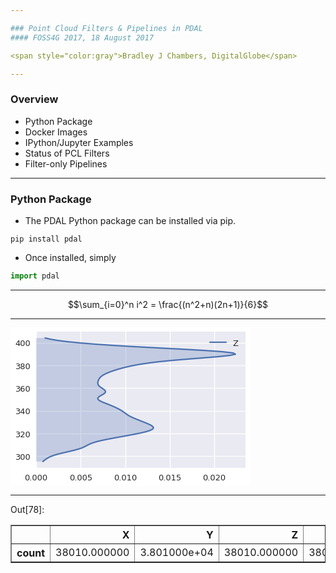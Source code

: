 ```yaml
---

### Point Cloud Filters & Pipelines in PDAL
#### FOSS4G 2017, 18 August 2017

<span style="color:gray">Bradley J Chambers, DigitalGlobe</span>

---
```


### Overview

  - Python Package
  - Docker Images
  - IPython/Jupyter Examples
  - Status of PCL Filters
  - Filter-only Pipelines

---

### Python Package

  - The PDAL Python package can be installed via pip.

```console
pip install pdal
```

  - Once installed, simply

```python
import pdal
```

---

$$\sum_{i=0}^n i^2 = \frac{(n^2+n)(2n+1)}{6}$$

---

<div class="output_wrapper">
<div class="output">


<div class="output_area">

<div class="prompt"></div>




<div class="output_png output_subarea ">
<img src="data:image/png;base64,iVBORw0KGgoAAAANSUhEUgAAAX8AAAD9CAYAAABUS3cAAAAABHNCSVQICAgIfAhkiAAAAAlwSFlz
AAALEgAACxIB0t1+/AAAIABJREFUeJzt3Xt8VPWd+P/XXDKTyVwySZjcEyCRkBhu4aYW1KqBigpo
L1ituruWWH9VsA9+vaC2Femj27X+trhe+t0qutpV1kW7XyntaqGIWi0KonILkVu4BULumWvmen5/
TDJkIIEkTDJJ5v18POYxk3POzHzOO8n7c87nfM7no1IURUEIIURCUce7AEIIIYaeJH8hhEhAkvyF
ECIBSfIXQogEJMlfCCESkDbeBegLRVFobnYhHZOiqVQqMjKMEpteSHx6J7Hp3WiKjc1m7nXdiDjy
V6lUqEdESYeWWi2xuRCJT+8kNr1LlNiM8t0TQgjRE0n+QgiRgCT5CyFEApLkL4QQCUiSvxBCJCBJ
/kIIkYAk+QshRAIaETd5DcTWz+v4vx8cITs9hcvyU5mQn8qEfCsmQ1K8iyaEEHE3IpL/wROttLW5
CYb6frddzbFWnB4/h+raOVTXzjufhJfnZKQwId/aWRmkYrMaUKlUg1RyIYQYnkZE8vf5Q/gCIULB
vif/a6fmkpuRwslGFycbnTS0eVAUON3s5nSzmw92nQLAmKwlb4yRXJsp/DzGSN4YIxajbrB2Rwgh
4m5EJP+BUKtVTCxMY2JhGgBef5DTTS5ONrmoa3RyqsmNPxjC1RHgwMl2Dpxsj3q/yZBE3hgjeTbj
2UrBZpJmIyHEqDBqk/+59EkaxuVYGJdjASAYUmho9dDY5qGp3UNTewdN7R04PX4AnB4/X55o48sT
bVGfY0zWMibVwBhrMmNSk8OvU8++1us0Q75vQgjRX/1K/qFQiDvvvJPPP/+c999/n+zsbADeeust
nn32WRobGykpKeGxxx5j0qRJkfft2bOHxx9/nIMHD2Kz2Vi2bBmLFy+O7Z70k0atIicjhZyMlKjl
Hb4AzZ0VQeRh9+DyBABwdQRwdTg4dsbR4+eaU5LOVgjWcIVgS00mo7OCSNJK5SCE6NmuXZ/zwx8u
P295MBjE5/Px3HMvMHVqRUy+q1/J/+WXXyY5OTlq2aeffsqqVat49tlnmT17Nq+88gr33XcfmzZt
wmQy4XA4qKqq4t5772XdunXs2LGDBx98kMLCQioqYrMTsZSs05JnM5FnM0Ut93gDNNs7aHN6aXf5
aHf6ws8uHw63j66RXx1uPw63n9rT9h4/32RIwmrSkWrSYzXpsJr0WE16Uo06rGY9VmN4XZJWeuEK
MVgCwRAt9o4e16k1KrwhFW3t7n5dZ+xNuiUZraZv/89Tp1awefPfopZ5vV4efPA+0tLSmTx56iWX
p0ufk39tbS3r1q3jmWee4dZbb40sf+ONN5g3bx5z584FYOnSpbz22mts3ryZ2267jU2bNmEwGKiq
qkKlUjFnzhwqKytZv379sEz+vTHoteTbTOSfUylAuAnJ4fadUyl4sbt8tDl9kaYkCDcnOT1+Tja6
Lvh9xmRtZ8XQVVHoSTXpSOt8TjXpybDoY76fQox2gWCIR57/mKb2npN/rI1JTeaf77uyzxXAuX71
q9X4fF5Wrfol6hiOM92n5B8KhXjkkUf4yU9+gtkcPTlATU0Nt912W+RnlUpFWVkZNTU1kfVlZWVR
3SnLy8vZsGFDvwqqVgGa4dklU61RkZ6aTHpqco/rA8EQ9s6zBKfbH6kAnB4/Lo8fR+dzoNtRRrh5
KUBd04UrCYNei8mQhDml66E7+9y13Ni5zKDDoNckTNdWtVoV9SzOSuTYKAz9Pms0KjQDyF8vvvg8
O3fu4MUXf4/ZbIxpmfqU/H//+99js9mYN28eJ0+ejFrncrnOqxAsFgtOp7PX9WazObK+r0wmQ7+2
H27SrRf+xSmKQocviL2zGcnR+WyPPPvDy90+/IFQ5H0ebwCPN0Bjm6dP5dBq1FiMOixGXfgMwqgP
/9x5RmExdi7rfG1J0aEZ4BHLcGG9SOwTWaLG5vlH5tHUx/+ZSzXGahhQM+7bb7/Nq6++wssvv0x5
+YSYl+uiyf/YsWO89NJL/OEPf+hxvdFoxOGIvvhpt9spLCyMrK+rq4ta73A4MJnObz65EKfTQz/u
8RqxDEkqDKl6MlN7btJRFAWvP4Sr82whpFLR0u7B5fHj8QZwewO4O8IVQtdz97h1tXX21t7ZY5n0
GozJSeGHQYsxOYmUZC1GQxKmZC0p3ZYbO5cbk5NI1mtQx/EsQ61WYbUaaWtzEUqEP55+kNiAvpd8
HOvYOOzufr9n//5qVq5cycqVjzJ27ARaWvp3sNwlPb33PHvR5L9z505aWlq45ZZbACJzWi5atIiH
HnqI0tJSqqurI9srikJNTQ3z588HoLS0lC1btkR9ZnV1NaWlpf3aiZBCTC6+jAY6jRqdSU9GajIW
swG7w9NrbMKVRfBshdD56F45eLzBqOXdzywAPN4gHm+w322kKhWk6Lsqg85KIrlb5ZF8drnJEL1e
l6SOWfNUKKQQlL+dHklsehev2DQ2NvDjH6/g9tu/Q2XlgkErw0WT/4IFC/jKV74S+bm+vp7bb7+d
F198kaKiIiZOnEhVVRXbtm1jxowZ/Od//ider5d58+YBMG/ePJ588knWrl3LPffcw86dO9m8eTMv
vfTSoOyQiKZSqUjWaUnW9b1jlz8QilQUHm+ADl+QDl/Xc++vz600FOXstYv+0qhVGPRaDHoNBr2W
FL228+ezj5QLrE9J1mJQS7daMbJ0dHSwcuX/y6RJU1i69P5B/a6LZgSDwYDBcLa9PRAI/yPbbDaM
RiMzZ87kscce46c//Wmkn//zzz8fadaxWCw8//zzrF69mqeffhqbzcaqVatGVE+fRJOkVZOk1fV7
iItgMESHPxhdMXiDncs6X/uCdPjPf33uuE3BkBK5KD5QGrWKlOQkknUaDHpNvyqQlOTws04buzMQ
IS7mvfe28OWX+zl69Ajz519z3vof/egR5s9fEJPvUild7TjD2L4jzTHrczuaqDWqizb7jBT+QIgO
XxCvP9wM5fUH8fo6n7s/fEF8/lDUsp7OOmJFrVJh0GvCZ096DYbuz7pwpXH+szbyHoNOQ3LnuoF2
9RsMGo2K9HQTLS1OafY5x2iKjc1m7nVdwgzvIIa38NmGGjMDGzspFFLwBbpXGCF8wSBqjYY2ewcd
3kAPFUoo6ueeKpCQogy46epcSVp1VGVg0IXPLpLPqSgMOs3ZCuTcbXUa9Lr4XkgXo4MkfzEqqNXn
X9vo75lRTxWI1x/E11WZBMKvu848fIFQ57pg58izZ1/3xB8I4Q+EsLsH3pTVRa/TRFcSnWciyb2c
mSSfU+kYDVr0Bn3C9vQRkvyFiOipAhkIRVHwB0I9Vxj+IN7OSiO6Ujm7vnulEuil0vL6wpUU+C6p
rBAe9DC5WwXSY6XSreII/9xTBaNNyJvGRipJ/kLEmEqlQpekQZekgQE2Y3WJnI34zz/L8HUt6/b6
bMURXfH4AheoSDo/tz1GFUnXBXRDZxNWuGlL29l0pTnnovvZJq2un/VJiXMXejxJ8hdiGDt7NnLp
nxUMKfg7K5JAKIQ2SUtruwevNxB1BtJViYSbts6vWHz+EP5gz01bXRVJm3PgFYlKFR5gMaXzmoeh
p4pDd/Z1921TOiuaFL1GRtC9CEn+QiQIjVqFprMi6boekmZMGlBPsa4zEl8PzVbebr2xup+teHt4
3dNFdkU5O2wJeAe8vzqtOnKDYfju9O53oHfdoR59V7rREO7mmwgSYy+FEDEVqzOSnpq1zq8szvbM
6rqoHtmmc1lPTVq+QAifw0uro38ViEatwmzUkaLXhO8+Tz6/0ug+1EnXMCcGvXZENVdJ8hdCxE2s
KpFgMBS5kN7VW6vrZkNP5AbDQNTPns6fzz37CIYU2hxe2nqer6lXSVo16ZZk0s16MizJpFv0pFuS
o17rk4ZPU5QkfyHEiKfRqEnRqEnR9z+lBYKhqKFKvP4gqNW0tnsiY1+dW3FEtuvGHwhxpsXNmZbe
B3IzGZJIt3RWDuZk0lO7vbaE5+0Yqh5TkvyFEAlNq1FjMqgxGcI9s/p6f0gopISHLvEG8PiCOD1+
7C4f9s4h2e3u8DDs3W8Q7Bqy5PiZnkfpTDXpuOnKsXx1Wt6gz+YnyV8IIQZArVaR0tnD6EICwRAO
tz+qUjj3dVfTU7vTx3/99SB/2X6chV8Zx5zJOYM2LIgkfyGEGERajZo0s540c+9zdHT4gtQ1ufjr
zpPYXT5a7F5eeedLtu9v4Ed3DM4gmJL8hRBiiAWCIRpaPZxqclHX7OJ0k6vHYT/621OpPyT5CyFE
jHQdxTs9fhzd5ut2eMLzdzs8fpxuP25vzwMFatQqCjJNFOemUpxnYXJxxqCVVZK/EEL0QSAYnj7V
0ZXQuyd3tx+nx4fT4+91GI2eWE06ivNSKc5NpSjXwrhsc+ewIINPkr8QIuF0Db4XmdLUG8DT0fns
CxIIKbQ5OqLmw/b1c84IFWA26kgz6bGadKSZ9VjNetJM4fb/nAwj6RZ93G4Mk+QvhBjxus9V3X2O
6p6Se9ey/hyhn0uXpI4k8a6Ebj3n51STblhN4HMuSf5CiGFFURR8nfNIn30Ew8++ruQdjFrv9ga4
lDkJVarwDVjmFB2WlCQyrCnotSqMyUmYU8LLzSlJpBrDR/AjbSiHnkjyF0IMKv85ibyraSXq53OS
/LlzOveXRq2KStrmFB1mw9lEbjJEJ3VjclLkztrRNI3jhUjyF0L0SzCkdDar+CNNK13PrkgbuT/y
86XOr6yC8OBphiRMKUmYo17rIq8jCd2gw6CXOQEuRpK/EAlOURQ8vmAkYbs7Aucl9e6JvsMXvPiH
XoBBrw0n8K6EHZW8O5N5ZyI3GaKPykXsSPIXYpRSFAV3RwBnR7g7ossTiHRNdHn9eLxB7E4vTo+f
S2llSdFrMRvDbeVdbebmFB0WY2eTiyEJszHc7GI0JA3ri6CJRJK/ECOMoii4OgK4OhN5T8nd6fHj
7hhYUtcnaTCnJGEx6rCk6DClJGHpSuqdCd2Soou0l0syH5kk+QsxzARDCg63D7vLR7sr/Gx3+Wjv
XOZw+/t9QVSlAkuKDmtnF8Q0s54cmxm9BixGHalGPRZj+Ih9OI05LwaPJH8hhpg/EDqb2M9N8u7w
XaJ97baoUoWTt9Wkx2rUYTXrSe18thr1WM1nE7tGffYIPVF6tIjeSfIXYhCEQgrtLh+tjg5a7F5a
HN7wa4cXRw8DePXGZEgiw5JMRmryOc/hm4osKTq5GCoGRJK/EAPU1fbe6vDSYu/oTPBeWhwdtDl9
hC7SNKMiPHlHV0Ifk2o4J8nrSdbJv6gYHH36y1qzZg0bN26kra0NvV7PrFmzWLlyJbm5uQSDQX7z
m9/wpz/9CbvdTn5+Pg888AA33nhj5P179uzh8ccf5+DBg9hsNpYtW8bixYsHbaeEiDV/IERTu4fG
tg4a2zw0tHlobPNctNujSgVjUpPJSk8hOy2FrPQUstINZFoNpFuS5WKpiJs+Jf9FixaxdOlSzGYz
Ho+Hp556ihUrVvD666/z2muvsWHDBn7/+98zfvx4tmzZwg9+8AMmTJhAcXExDoeDqqoq7r33Xtat
W8eOHTt48MEHKSwspKJicCYpEGKgFCXcXNPYFp3oLzauusWoIzs9hex0Q1Sit1kNgz4dnxAD0afk
X1xcHHmtKApqtZra2loAjh8/zhVXXEFRUREAlZWVWK1WDh48SHFxMZs2bcJgMFBVVYVKpWLOnDlU
Vlayfv36fiV/tQrQSNtmd11NvRKbnvUlPq4OP6eb3JxqcnG62cXpZvcFj+aNBi2FmWYKMk0UZJrI
sxnJyTCSkjyymme6rhPI9YLzJUps+vwXu3HjRlatWoXT6USr1bJy5UoAvvWtb/HDH/6QQ4cOMX78
eDZv3kwgEGDWrFkA1NTUUFZWFnWrdXl5ORs2bOhXQU0mQ7+2TyQSmwvrio/PH6Su0cnJBicnGxyc
aHDS1ssRvUatoiDLzLgcS/iRG35OtySPqmEDrFZjvIswbI322PQ5+S9cuJCFCxfS2NjIm2++SUlJ
CQAFBQXMnDmTW265BbVajU6n49e//jUZGeEZaFwuF2azOeqzzGYzTmfPs9f3xun0XNJdiKORWhVO
bBKbnvn9QZocfg4ca+bYGSf1za4e46RSQb7NRFGuhaJcC+NzLOSOMZ7fXBMM0trqGprCDzK1WoXV
aqStzXXRC9OJZjTFJj3d1Ou6fp+r2mw2lixZQmVlJVu3buVXv/oVx44dY8uWLeTk5PDFF1/wwAMP
kJKSwty5czEajdTV1UV9hsPhwGTqvVA9CSkQkv7I0TqbMiQ2YR2+ACcaXJxsdHKiwcmZVneP/eUz
LHrG51goyk1lfI6ZsdnmHnvVJEL/91BISYj9HIjRHpsBNVQGAgHcbjcNDQ3s27ePO++8k7y8PACm
T5/OzJkzef/995k7dy6lpaVs2bIl6v3V1dWUlpZeeulFQguFFE43u6itd1B72k59y/nJvuuovqTA
ysQCKxPyU0k16eNTYCGGkYsm/1AoxLp161iwYAEZGRnU19fzi1/8gry8PIqKipg+fTobN27khhtu
ICsri127drF9+3YefvhhAObNm8eTTz7J2rVrueeee9i5cyebN2/mpZdeGvSdE6OP3eWj9rSd2noH
x+odeP3RF2dVKijMMjOxwErZuDSumJKHv8M3qo/ghBgIlaJc+EbyUCjE9773Pfbu3YvH48FsNjN7
9mweeughCgsLcTqd/PrXv2br1q04nU7GjBnDN77xDe6///7IZ+zevZvVq1dz4MABbDYby5cv71c/
/31Hmmlrd0vTxjnUGhUWswG7wzNqY6MoCg2tHg7WtXPoZDsNbZ7ztsm0GigvSmfS+HQmFqRFet7I
EAa9k9j0bjTFxmYz97ruosl/OJDk37PRmvyDIYWTDc7OhN+G/ZzhEPRJGsrGpjGpM+FnpqX0+Dmj
6Z841iQ2vRtNsblQ8h9ZnZPFqKUoCicanew/1sqB4214zulrn27RUzHBRsWEMZQUWOXOWCEukSR/
ETeKolDf4mb/sVZqjrfh9EQf4RdkmqiYMIaKCTYKs0yjqn+9EPEmyV8MOXeHn721Lew+0kyLPfom
q4JME7PLMpldloXNKjevCTFYJPmLIaEoCsfqHew63MzBuvaom2cy0wxcUZbF7MuzyBszuu+qFGK4
kOQvBlUgGGJfbQvbaxqiBkfTJ2m44vJMrp6aS1GORZp0hBhikvzFoOjwBfjiYBM7DzTi6ghElhfl
Wrhmai6zSjMx6OXPT4h4kf8+EVPBYIjPDjbx9731kRuwVCqYVZrJgivGMja7965nQoihI8lfxISi
KBw+ZWfr53WR5h2dVs3VU3KZP7tALt4KMcxI8heXzOsL8s7243x5og0IT0949dRcbrumiFSjLr6F
E0L0SJK/uCT1LW7++FEtbU4fABMLrNxROYHCLGneEWI4k+QvBuzwqXbe+lstwZCCRq3i9usv44YZ
+dJzR4gRQJK/GJBj9Y5I4s+wJPP92yYxPscS72IJIfpIkr/ot2Z7B//ztyMEQwpjUpNZ+Z3ppFuS
410sIUQ/yOhYol9CIYX//fgY/kCIVKOOH91RIYlfiBFIkr/ol50HGjnd7AbguzeXSRdOIUYoSf6i
z/yBENv3nwFgzqRsJhVlxLlEQoiBkuQv+mxvbQuujgBqlYpFc8fHuzhCiEsgyV/0WfXRFgBmltqk
uUeIEU6Sv+gTh9tPXZMLgCsvz45zaYQQl0qSv+iTM63hi7xqlYry8WlxLo0Q4lJJ8hd90mzvAMCW
ZiBJq4lzaYQQl0qSv+gTRQnPvKXVyNANQowGkvxFn6Qa9QA0tnkIBENxLo0Q4lJJ8hd9kp2eAoDP
H+L9L07FuTRCiEslyV/0SZpZz6Tx6QBs+LCW+hZ3nEskhLgUkvxFn82dnINOq8bp8fPEus843eyK
d5GEEAPUp+S/Zs0arr/+eqZPn85VV13F8uXLOXXq7Kn/8ePHeeCBB5gxYwYzZsxgyZIl+P3+yPo9
e/bwzW9+k6lTp1JZWcmGDRtivydi0FmMOr751WKStGranT5+9epn7D7cFO9iCSEGoE/Jf9GiRWzY
sIHPPvuMd999l5ycHFasWAFAS0sLd955J6Wlpbz33nts376dn/3sZ2g04e6ADoeDqqoq5s+fz44d
O3j88cdZtWoVn3/++eDtlRg0+TYTS667DF1S+AzgqTd289rmA/gDwXgXTQjRD30az7+4uDjyWlEU
1Go1tbW1APzHf/wHubm5LFu2LLLN5MmTI683bdqEwWCgqqoKlUrFnDlzqKysZP369VRUVPS5oGoV
IN0Mo6hV3Z6HMDYFWSb+6aYyNn5Uy6kmN1t2nmT/sVaqFl5OUe7wmdBF3RmgrmdxlsSmd4kSmz5P
5rJx40ZWrVqF0+lEq9WycuVKAD755BOys7O57777+OKLL8jKyqKqqopFixYBUFNTQ1lZWdTUfuXl
5f1u+jGZZCyZ3sQjNhazgf/n61PZ8ukJ3v/sJKeaXPzi5R18/boJ3Pm1icPqRjCr1RjvIgxbEpve
jfbY9Dn5L1y4kIULF9LY2Mibb75JSUkJAK2trezZs4c1a9bw29/+lk8++YT777+f3NxcZs6cicvl
wmyOnszbbDbjdDr7VVCn00NI6ddbRj21Kpz44xmbKy/PJN+Wwv/+/RgtDi9vvnuQ7ftO84MlU8mI
8yQvarUKq9VIW5uLkPzxRJHY9G40xSY93dTrun5P42iz2ViyZAmVlZVs3boVo9HItGnTuPHGGwGY
M2cOV199Ne+++y4zZ87EaDRSV1cX9RkOhwOTqfdC9SSkQCg4sn8RMdfZ1BPv2OSmG/mHG0v5aM9p
ttc0cPyMk1Uv7WDZ1ydTnJcat3J1CYUUgvK30yOJTe9Ge2wG1NUzEAjgdrtpaGg4r0mnS9ey0tJS
ampqotZVV1dTWlo6kK8Ww1SSVs1XK/L4xrVF6LRq7C4fT6z7nLrG/p3hCSGGxkWTfygU4tVXX6W5
uRmA+vp6Vq9eTV5eHkVFRdx+++3s2rWLv/71r4RCIT7++GM++ugjKisrAZg3bx5ut5u1a9fi8/nY
tm0bmzdvZsmSJYO7ZyIuinNTuWt+CSZDEoFgiD9+dDTeRRJC9ECldI3Y1YtQKMT3vvc99u7di8fj
wWw2M3v2bB566CEKCwsBePvtt3nqqac4c+YM+fn5PPDAAyxYsCDyGbt372b16tUcOHAAm83G8uXL
Wbx4cZ8Lue9IM23tbmn2OYdao8JiNmB3eIZdbHYfbuad7cdRAf/fA3NIM+uHvAwajYr0dBMtLc5R
ffo+EBKb3o2m2Nhs5l7XXbTNX61W88ILL1xwmwULFkQl+3NNmTKFN99882JfJUaRJG34pFLh7Iig
QojhQ4Z3EDHX3N7B33aH7wCfUpxBepx7/Qghztfv3j5CXMj+Y628s/04/kAItUrFLV8ZF+8iCSF6
IMlfxESrw8v7X9Rx4GQ7AKlGHfcvLueyYdDVUwhxPkn+4pJ0+AL8fW89nx1sitwQU1po5XuLykk1
Df1FXiFE30jyFwOiKAp7a1t474tTeLwBAKwmHd+4tpirJmWj7uHeDyHE8CHJX/TbmVY3f/30JHVN
4fH8dVo1N15RyIIrxqLXDZ8xfYQQvZPkL/pl39EW/vfjY3T13pwx0ca3r59ARqr06BFiJJHkL/qs
e+LPtBr4zvwSJhdlxLtYQogBkOQv+qTZ3hFJ/IWZJn54RwUmQ1K8iyWEGCC5yUv0SX2LG0UBXZJa
Er8Qo4Akf9E/CgSCoXiXQghxiST5iz7JyUhBrQJfIMQTr31Gi70j3kUSQlwCSf6iT9LNySyeOx6N
WsWZVg+r/mMHm3acwB+QswAhRiJJ/qLPJuRb+fo1RSRp1Dg9fl7fcpBHnt/GR3tOj/jp7oRINJL8
Rb+Mz7Gw9JYyJhdloFJBs93Li3/ez0/+fRtvf3wMp8cf7yIKIfrgopO5DAcymUvP4j2ZS9fQzV2D
uUF4HP8ryrK4fkYe47ItQ16m7kbTpByxJrHp3WiKzSVN5iJEbzJSk7n16iKa2j18dqCJfUdb8AdC
fLjnNB/uOc3YbDPXTM3lysuzMOjlT02I4USO/EeweB/5n8vrC7K3tpnPDjbR6vBGluuS1MwqzeSa
qblclpeKaogGfRtNR3CxJrHp3WiKjRz5iyGh12mYMTGT6SU2jp9xsvtIMwdOtOHzh/hoTz0f7akn
b4yRa6bl8pVJ2RiT5UYxIeJFkr+IOZVKxdhsM2OzzXi8AfYdbWH34Waa2juoa3LxX389yJvvHWbm
xEy+WjG0ZwNCiDBJ/mJQGfRaZk7MZEaJjVNNLnYdbqbmeCv+QIht++rZtq+egkwTN8zI54rLs9An
yZDQQgwFafMfwYZbm39fdfgCVB9tZdehJhrbz94pbEzWcvWUXK6bnofNarjk7xlNbbexJrHp3WiK
jbT5i2ElWadleomNigljqGty8dmBRg6caMPVEeCd7cf5y47jzJiYyYIrChmfE9/uokKMVpL8Rdyo
VCrybSbybSYcbh9fHGpm16Em3N4An9Y08GlNA6WFVm68YiyTi9LluoAQMSTJXwwL5hQdV0/J4ary
LKqPtrK95gwtdi81x9uoOd7G2Cwzi+eOZ+plGVIJCBEDkvzFsKLVqJlSnMHkonQO1dnZUXOGk40u
jp1x8PQfdjMu28ytV4/vHF5CKgEhBqpPY/usWbOG66+/nunTp3PVVVexfPlyTp06dd52Tz75JBMn
TmTDhg1Ry/fs2cM3v/lNpk6dSmVl5XnrhTiXSqViQn4qd1aW8O0bLqMg0wTA0XoHT72xm1+v+5xj
9Y44l1KIkatPyX/RokVs2LCBzz77jHfffZecnBxWrFgRtc3u3bv54IMPsNlsUcsdDgdVVVXMnz+f
HTt28Pjjj7Nq1So+//zz2O2FGNUKM83cccMEvn39ZeTbwpXAlyfaWP3yDl78c3XU3cRCiL7pU/Iv
Li7GbA5v7tCOAAAbmElEQVR3GVIUBbVaTW1tbWS9z+fj0UcfZfXq1eh0uqj3btq0CYPBQFVVFTqd
jjlz5lBZWcn69etjuBsiERRmmbnjhsv4xjVFpJv1KMBHe+p59IWP2frZSULDv9eyEMNGn9v8N27c
yKpVq3A6nWi1WlauXBlZ98wzz3DFFVdQUVFx3vtqamooKyuLap8tLy/vd9OPWgVopI23O7Wq23PC
xEbFhEIrRfmpfH6gkQ93n6bDF+Q/Nx3gk/0N3HtzKTkZRgDUnQHqehZnSWx6lyix6XPyX7hwIQsX
LqSxsZE333yTkpISINye/8477/DWW2/1+D6XyxU5a+hiNptxOp39KqjJdOk3/YxWiRqb62eNZXZ5
Dn/6qJbdh5o4cKKNn6/dztLFk7jxqnGRAw6r1Rjnkg5fEpvejfbY9Lu3j81mY8mSJVRWVvLXv/6V
Rx55hJ///OcYjT0Hymg0UldXF7XM4XBgMpn69b1OpweZLCqaWhVO/Ikem5uuLGRCvoVN20/gcPv5
7R928/Ge0yxdWEZBbhptbS6ZaewcarUKq9UosenBaIpNenrveXZAXT0DgQBut5vm5mYOHjzID3/4
w8g6u93OqlWr+OCDD/jXf/1XSktL2bJlS9T7q6urKS0t7dd3hhRG1BAGQ6KzqUdiA8U5qfzjjUb+
sv04B06289mBRn76vJ0f3zOLHKt+xN+mP1hCIUVi04vRHpuLXvANhUK8+uqrNDc3A1BfX8/q1avJ
y8tj3LhxvPfee2zYsCHyyMzMZMWKFfz0pz8FYN68ebjdbtauXYvP52Pbtm1s3ryZJUuWDO6eiYRj
0GtZPHc882cVoNWoaHF4eeT/fMQfP6wd8UdwQsRan47833//fZ577jk8Hg9ms5nZs2fz8ssvo9Pp
yM7OjtpWo9FgsVhIS0sDwGKx8Pzzz7N69WqefvppbDYbq1at6vHisBCXSqVSMe2yMeSNMbLx70dp
au/gD+8fYffhZu69uYystJR4F1GIYUFG9RzBRuqonkMloIT44IvTfFrTAIBOq+br1xZTOSN/1Pfk
uJjRNHJlrI2m2FxoVM8+9fMXYiTSaTV8/boJfOPaIozJWnyBEK9vOcjql3ew/2hLvIsnRFxJ8hej
3oQCK/feVEb5uHBT5PEGJ0++/gVPv7mb082uOJdOiPiQgd1EQjDotdx81TimFI9h6+d11Le4+eJQ
E7sONzGrNJObrhxLYVbvp8hCjDaS/EVCKcg0cff8EvYfa+WDXaewu/1s39/A9v0NTCnO4KYrxzIh
X+YUFqOfJH+RcFQqFZePS6ekwMq+oy18Ut1Am9PL7sPN7D7czNhsMzdMz+eKyzNJ0sqcwmJ0kt4+
I5j09rmwvsYnFFL48kQbn1SfoaHNE1luMiRx9dQcrpuWx5gYzCk8nIymHi2xNppiI3P4CnEBarWK
srFplBZaOdHg5LODTRw82YbT4+ftj4/zzsfHmVSUwTVTc5l6WQZajfSTECOfJH8hOqlUKgqzzBRm
mbG7fOw63MSuQ824vQH2HGlmz5FmUo065k7J4eqpuWSOsrMBkVik2WcEk2afC4tFfALBEAdPtrPr
cBPHz0SPRFs2No2rp+Ywo8Q24q4NjKamjVgbTbGRZh8hBkirUVM2No2ysWm0OrzsPtzEniMtuL0B
9h9rZf+xVozJWq4qz+bqqbmR6SaFGO7kyH8EkyP/Cxus+ARDCofr2tl9pJna03a6/wcV5Vq4dmou
s8uy0OuG79nAaDq6jbXRFBs58hcihjRqFSUFVkoKrDjcPvYcaWHPkWbaXT6OnLJz5JSd/9pykCvL
s7l2ai5js+XmMTH8SPIX4hKYU3R8ZVI2V5Vncazewa7DzRw82UaHL8h7n9fx3ud1FOdZuGFGPjMn
ZkpPITFsSPIXIgZUKhXjciyMy7Hg8vjZW9vCrsPNtDm9HK6zc7iumv82HuLaablcV5FHqkkf7yKL
BCdt/iOYtPlfWLzjoygKR+sdfHagkcOn7JHlWo2aa6flctOVY0kzx6cSGE3t2rE2mmIjbf5CxIFK
pWJ8joXxORZaHV6+ONTE7sPNeP1Btuw8yftfnOKaqTncfNW4uFUCInFJA6QQQyDNrOe6ijzuX1zO
NVNySNZpCARDvPtZHY+88DEf7j7NCDgJF6OIJH8hhpA+ScOV5dl8b1E510wNVwJeX5CX/nc//2fD
Ppwef7yLKBKEJH8h4kCfpOHKy7P57k1lFOVaAPi0poE163cRkjMAMQQk+QsRR0ZDEt+4pogbpucB
UHvaHplzWIjBJMlfiDhTqVTMmJjJuM6bwd7+5HicSyQSgSR/IYYBnz9Is70DAHNKUpxLIxKBdPUU
Io4UReHwKTsf7DqFw+1Ho1Zxxw0T4l0skQAk+QsRB4qicKLByd92n6auyRVZ/vVri8jJMMaxZCJR
SPIXYogoikJdk4svT7Rx8EQbdvfZbp2lhVa+8dViinNT41hCkUgk+QsxiALBEHWNLg6cbOPAiTZc
HYGo9YVZJr55bTHl49NRqVRxKqVIRJL8hYghXyDIqSYXJxqcnGhwcbrZRTAU3W8/JyOFGRMzmTnR
RkGmSZK+iIs+Jf81a9awceNG2tra0Ov1zJo1i5UrV5Kbm8tbb73F66+/zuHDh1Gr1UyePJkf/ehH
TJw4MfL+PXv28Pjjj3Pw4EFsNhvLli1j8eLFg7ZTQgwVjzfAqeZwsj/Z4KS+xU2oh3u0CjJNzJho
Y8bETPLGSJu+iL8+Jf9FixaxdOlSzGYzHo+Hp556ihUrVvD666/jcrlYtmwZFRUVaLVannvuOb77
3e+yefNmDAYDDoeDqqoq7r33XtatW8eOHTt48MEHKSwspKKiYrD3T4iY8fmDnGn1cLrZRX2Lm/oW
N21OX4/b5mSkMLEwjYmdk77IwG1iuOlT8i8uLo68VhQFtVpNbW0tAN/5zneitv3+97/Pv//7v3Pk
yBHKy8vZtGkTBoOBqqoqVCoVc+bMobKykvXr1/cr+atVgEZOj7tTq7o9S2zOcynxCQRDNLZ6ON3i
5nSzm/pmF03tHfQ08oKK8JH9xEIrE8eGE77FqLvk8g8mdWdwup7FWYkSmz63+W/cuJFVq1bhdDrR
arWsXLmyx+22bduGwWBg7NixANTU1FBWVhbVrlleXs6GDRv6VVCTydCv7ROJxObCLhYfd4ef080u
Tje5ONUUfm5s7bn5BsCWZmBCgZUJBWlMKLByWb4Vo2Fk3phltUoTVG9Ge2z6nPwXLlzIwoULaWxs
5M0336SkpOS8bWpra3n44Yf5yU9+gslkAsDlcmE2R08oYDabcTqd/Sqo0+np9Z8xUalV4cQmsenZ
ufFRFAW7y8eZVg8NrR7OtLg50+rB7uq56QbCd9uOz7FQlGvpHJvffN4sXF6PF6/HO9i7E1NqtQqr
1Uhbm4uQ/PFEGU2xSU839bqu3719bDYbS5YsobKykq1bt2K1WgE4dOgQ//RP/8S9997LHXfcEdne
aDRSV1cX9RkOhyNSOfRVSEFmqzpXZ1OGxOZ8/kCIZkcHjuPtHKu309DiprGtA68/2Ot7xqQmU5Bp
YmyWmYKs8HOaWX9eb5yRPrtTd6GQMqr2J5ZGe2wG1NUzEAjgdrtpaGjAarWyb98+li5dyve//33u
vvvuqG1LS0vZsmVL1LLq6mpKS0sHXmohOimKgsPtp6EtfDTf2Oahoc1Dq6P3I3G1SkXumBQKMs2M
zTJRkGWmMMuEMXlkNt0IMRAXTf6hUIh169axYMECMjIyqK+v5xe/+AV5eXkUFRWxc+dO7r//fn70
ox+xZMmS894/b948nnzySdauXcs999zDzp072bx5My+99NKg7JAYvfyBEE3t4eTe2Oqhoa2DxjbP
BY/mzSk6CjKN5I0xUZAZfuSOSSFJqxnCkgsx/Fx0AvdQKMT3vvc99u7di8fjwWw2M3v2bB566CEK
Cwu5++672bFjBwZD9EW1F154gZkzZwKwe/duVq9ezYEDB7DZbCxfvrxf/fxlAveexXuC8sEy0KP5
7IwUCjJN5NuM4aP6bBPFYzNobXWN6tP3gRhNk5TH2miKzYUmcL9o8h8OJPn3bDQk/2BIocXeEb4A
2+qmoTWc6Dt8vR/NmwxJnUn+wkfzo+mfONYkNr0bTbG5UPKX4R3EkOm6SSp8RB9O9E3tHecNf9BF
rVKRk5FCfmeC70r2VpNOhkQQ4hJJ8heDIhAM0dDqidwJW9/iptne801SAMk6DQWZJgozwz1tCrNM
5I0xStu8EINEkr+4ZIqi0NjWERn24HSLm6a23u89SDPrw4k+K5zsC7NMjLEaUMvRvBBDRpK/6LdA
MER9i5uTjU5ONrqoa3T12uPGkpLEuJzwDVLjss2My7GQOsyHPhAiEUjyFxflD4Q6E314mOL6FheB
Hi6EGZO1kQQ/Ljt8N2xPN0kJIeJPkr/okcPt48gpO4dOtXOs3tFjss+wJFNSkMqEAisl+VZyMlIk
0QsxQkjyF0C43f5Mq4dDde0crmvnTKvnvG3yxhg7E30qJQVW0i3JcSipECIWJPknuA5fgOqjrew+
3ExDW3TC1ydpKB+fztTiDKYUZ5w3oJkQYuSS5J+AFEXhZKOLXYea+PJEW1Q/+zGpyUy9bAxTL8tg
YkEaSVp1HEsqhBgskvwTiKIoHD/j5KO9pznZ6Ios12nVzCzN5JqpuUzIT5V2eyESgCT/BHHsjIOP
9kQn/cJME9dMy+XKy7NIkREthUgokvxHufoWNx/sOsXRekdkWVGuhcVzxzNpfLoc5QuRoCT5j1Kt
Di8f7jnN/mOtkWXjc8wsnlvE5CJJ+kIkOkn+o8zpZhfb9zdw4GRbZByd7PQUvnFtMdNLxkjSF0IA
kvxHhVBI4VBdOztqGjjRcHZu5FSTjsVzx3P1lBw0aum1I4Q4S5L/CNXVXfPQF6fYfagJd0cgsi4n
I4UbZxdyZXm2dNUUQvRIkv8I0nUX7pfHW9l/vA27yxe1vqTAyo1XFDKlOENGyBRCXJAk/2HO6fFz
9LSd2noHx+oduL2BqPUFWSZmTcxkVlkmWWkpcSqlEGKkkeQ/zPj8QeqaXBytd3D0tJ3G9o7ztsmw
6JldlsVXJmcztTRb5qgVQvSbJP84c3f4OdnoioyNf6bVfd5sV0laNRMLrEwan075+HRyxxhRqVRo
NCrpvSOEGBBJ/kNIURTaXT7qGl2c6Bwfv8Xu7XHbfJuRSeMzKB+fTklBqkxnKISIKUn+gygYUmho
dYdnu2pyUdfkxOUJnLedWqVibLaJCflWSgqsXJafiiVFZrsSQgweSf4x5PUFOdnkpK4z2Z9u7nnG
K51WTVGuhZICKxMKrBTnWkjWya9CCDF0JONcAo830Dm1YfjR0OY5r70ewGrScVm+lcvyUpmQn0pB
pgmtRvrfCyHiR5J/P3T4Ahw/4+R4g5MTDQ4a287viaMC8mwmJuSncll+KhPyUslITZYLs0KIYUWS
/wUoikJTewdHTtk5fMpOXZPzvCP7rvb6iQVplBSGpziU4ZGFEMNdn5L/mjVr2LhxI21tbej1embN
msXKlSvJzc0F4K233uLZZ5+lsbGRkpISHnvsMSZNmhR5/549e3j88cc5ePAgNpuNZcuWsXjx4sHZ
o0sUCIY4Wu/g8Kl2jpyy43D7o9Zr1CrG5ZiZWJDGxMJwU45BL3WoEGJk6VPWWrRoEUuXLsVsNuPx
eHjqqadYsWIFr7/+Op9++imrVq3i2WefZfbs2bzyyivcd999bNq0CZPJhMPhoKqqinvvvZd169ax
Y8cOHnzwQQoLC6moqBjs/esTRVGob3Gzt7aF/cda6fAFo9anGnVMLs5gSlEGl49LJyVZkr0QYmTr
UxYrLi6OvFYUBbVaTW1tLQBvvPEG8+bNY+7cuQAsXbqU1157jc2bN3PbbbexadMmDAYDVVVVqFQq
5syZQ2VlJevXr+9X8lerAE1s282dHj97Djez90gzzef0ty/OtUTmsi3MNg/LsXLUalXUs4gm8emd
xKZ3iRKbPh/Cbty4kVWrVuF0OtFqtaxcuRKAmpoabrvttsh2KpWKsrIyampqIuvLysqiLniWl5ez
YcOGfhXUZDL0a/sLaXd6+eCLOnZU10d1xcyzGbluZgHXTS8gM33kjJNjtRrjXYRhTeLTO4lN70Z7
bPqc/BcuXMjChQtpbGzkzTffpKSkBACXy4XZbI7a1mKx4HQ6e11vNpsj6/vK6fQQusTha9pdPrbt
rWfP4WaCnR+WotdyZXkWc6bkUJxr6aykQrS09K988aBWq7BajbS1uQhdanBGIYlP7yQ2vRtNsUlP
N/W6rt+N1zabjSVLllBZWcnWrVsxGo04HI6obex2O4WFhQAYjUbq6uqi1jscDkym3gvVk5ACoQEO
XhYKKXz6ZQMf7jkdOdI3GZL42uwCrp+eH7lgGwoBjLxfdiikyMBuFyDx6Z3EpnejPTYDunIZCARw
u900NDRQWlpKdXV1ZJ2iKNTU1DB//nwASktL2bJlS9T7q6urKS0tvYRi9119i5t3PjlOQ5sHAHNK
EguuGMt1FXnodTJejhAiMV30NtNQKMSrr75Kc3MzAPX19axevZq8vDyKior41re+xebNm9m2bRs+
n4+XXnoJr9fLvHnzAJg3bx5ut5u1a9fi8/nYtm0bmzdvZsmSJYO6Y4qi8Mn+M7y66ctI4r96Sg6/
rLqSG68olMQvhEhofTryf//993nuuefweDyYzWZmz57Nyy+/jFarZebMmTz22GP89Kc/jfTzf/75
5yPNOhaLheeff57Vq1fz9NNPY7PZWLVq1aB28/R4A/z542McOWUHICvNwD8uKGViYdqgfacQQowk
KkXpaTSa4WXfkWba2t19avM/0+Lm/35YG5ni8KryLO7+2sRROXCaRqMiPd1ES4tzVLdNDpTEp3cS
m96NptjYbOZe142qjFh9tIV3th8nEFRI0qq5a14Jc6fkyLg6QghxjhGR/PU6DclJGoKa3mvhVoeX
P398DEWBdIueZV+fwtjs3ms9IYRIZCMi+V+Wb6UlRXvBU7Ds9ADjsi1YTTr+4cZSLEaZDEUIIXoz
IpJ/Xxj0Wn72DzPjXQwhhBgRZEYRIYRIQJL8hRAiAUnyF0KIBCTJXwghEpAkfyGESECS/IUQIgFJ
8hdCiAQkyV8IIRLQiBjYTQghRGzJkb8QQiQgSf5CCJGAJPkLIUQCkuQvhBAJSJK/EEIkIEn+QgiR
gCT5CyFEApLkL4QQCUiSvxBCJCBJ/kIIkYAGPfkHg0GeeOIJrrzySioqKli2bBktLS29bv/BBx9w
8803M2XKFG655RY+/PDDqPXHjh3jH//xH5k2bRrXXHMNL730UtR6j8fDww8/zMyZM5k5cyaPPPII
HR0dg7JvsTDU8bn77ruZNGkSFRUVkcfWrVsHZd8uVaxj8+ijj3LzzTdz+eWX8+ijj17y98XTUMdm
5cqVlJeXR/3dvPbaazHfr1iIZWxqa2tZvnw5V199NRUVFdx888288cYbUe8faTknQhlkv/3tb5X5
8+crx48fV+x2u/Lggw8q3/3ud3vc9vjx48qUKVOUt956S/F6vcqGDRuUqVOnKidOnFAURVECgYBy
4403KqtXr1bcbreyd+9e5corr1T+/Oc/Rz7j0UcfVW6//XalsbFRaWpqUm6//Xbl5z//+WDv5oAN
dXzuuusu5bnnnhuSfbtUsYyNoijKK6+8onzwwQfKAw88oDzyyCOX9H3xNtSx+clPftLj8uEolrH5
4osvlFdffVWpr69XQqGQsmPHDmXGjBnKX/7yl8hnjLSc02XQk/9Xv/pVZf369ZGfjx07ppSUlCgn
T548b9t/+7d/U+64446oZXfccYfyzDPPKIqiKNu2bVOmTJmiOJ3OyPo1a9Yod911l6IoiuLxeJTJ
kycrf//73yPr//73vytTpkxROjo6YrpfsTKU8VGUkZX8Yxmb7npLZP35vngb6tiMpOQ/WLHp8oMf
/ED5xS9+oSjKyMw5XQa12cdut3Pq1CkmTZoUWVZYWIjJZKKmpua87WtqaigvL49advnll0e2ramp
Ydy4cRiNxsj68vJyvvzySyB8iub1eqM+4/LLL6ejo4Pa2tqY7lssDHV8urzyyivMnj2bm2++md/9
7nf4/f5Y7lZMxDo2sf6+eBrq2HTZtGkTs2fP5mtf+xpPPPEELpdrYDswiAY7Nh6Ph127djFx4kRg
5OWc7gY1+Xf9cZhMpqjlFosFp9PZ4/Zms7nXbXtabzabo9Z3Leu+Hujx++JtqOMDsGLFCjZt2sS2
bdv45S9/yRtvvMHTTz8dk/2JpVjHJtbfF09DHRuAu+66i7fffpuPP/6YZ599lh07dvCzn/1sAKUf
XIMZm2AwyI9//GOys7O59dZbo75vpOSc7gY1+XcdgZ4bBLvdft4vp2t7h8PR67Y9rXc4HFHru5Z1
Xw/n/zEMB0MdH4CKigpSU1PRaDRMmzaN5cuX88c//jEm+xNLsY5NrL8vnoY6NgCTJk1izJgxqNVq
JkyYwMMPP8xf/vIXfD7fAPZg8AxWbPx+PytWrKCxsZHf/e53JCUlRX3fSMk53Q1q8rdYLOTm5rJv
377IshMnTuB0OiOnTd2VlpZSXV0dtWz//v2UlpZG1h89ehS32x1ZX11dHfms8ePHo9fro76vurqa
5ORkxo8fH9N9i4Whjk9P1Go1yjCczyfWsYn198XTUMemJ2p1OHUMt7+dwYiN1+vlwQcfpKWlhRdf
fDHqKH+k5ZzuBr2r55IlS3jhhRciv4Ann3ySuXPnkp+ff962t956K3v37uVPf/oTfr+fP/3pT+zb
ty9yijVr1ixyc3P5zW9+Q0dHB/v37+e///u/+fa3vw1AcnIyixYt4umnn6a5uZnm5maefvppFi9e
jF6vH+xdHZChjI/dbmfr1q24XC4URaG6uppnnnmGm266aUj3ua9iGRsAn8+H1+slGAwSCoXwer1R
R679+b54G+rY/PnPf8ZutwNw9OhRnnjiCa6//vph+X8Vy9i4XC6WLl2K3+/nhRdeiLqeBiMz50QM
9hXlQCCg/Mu//Isye/ZsZdq0acoDDzygNDc3K4qiKBs2bFCmTZsWtf3777+v3HTTTcrkyZOVm266
Sfnb3/4Wtf7o0aPKPffco0yZMkWZM2eOsnbt2qj1LpdLWblypTJjxgxlxowZysMPP6x4PJ7B3clL
MJTxaW5uVr71rW8p06dPV6ZNm6bMnz9feeaZZxSv1zv4OzoAsY7NXXfdpZSUlEQ9uveEutD3DTdD
HZu77rpLmTVrljJ16lTluuuuU/75n/9ZcTgcg7+jAxDL2PzP//yPUlJSokyZMkWZNm1a5PGzn/0s
ss1IyzldZA5fIYRIQDK8gxBCJCBJ/kIIkYAk+QshRAKS5C+EEAlIkr8QQiQgSf5CCJGAJPkLIUQC
kuQvhBAJ6P8HxbTec3YHrFoAAAAASUVORK5CYII=
"
>
</div>

</div>

</div>
</div>

</div>

---

<div class="output_wrapper">
<div class="output">


<div class="output_area">

<div class="prompt output_prompt">Out[78]:</div>



<div class="output_html rendered_html output_subarea output_execute_result">
<div>
<style>
    .dataframe thead tr:only-child th {
        text-align: right;
    }

    .dataframe thead th {
        text-align: left;
    }

    .dataframe tbody tr th {
        vertical-align: top;
    }
</style>
<table border="1" class="dataframe">
  <thead>
    <tr style="text-align: right;">
      <th></th>
      <th>X</th>
      <th>Y</th>
      <th>Z</th>
      <th>Intensity</th>
      <th>ReturnNumber</th>
      <th>NumberOfReturns</th>
      <th>ScanDirectionFlag</th>
      <th>EdgeOfFlightLine</th>
      <th>Classification</th>
      <th>ScanAngleRank</th>
      <th>UserData</th>
      <th>PointSourceId</th>
    </tr>
  </thead>
  <tbody>
    <tr>
      <th>count</th>
      <td>38010.000000</td>
      <td>3.801000e+04</td>
      <td>38010.000000</td>
      <td>38010.000000</td>
